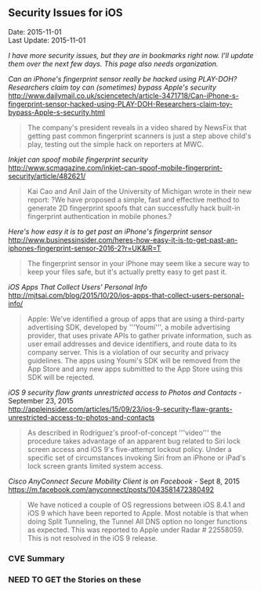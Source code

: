 ## Security Issues for iOS ##
Date: 2015-11-01<br>
Last Update: 2015-11-01

*I have more security issues, but they are in bookmarks right now. I'll update them over the next few days. This page also needs organization.*


*Can an iPhone's fingerprint sensor really be hacked using PLAY-DOH? Researchers claim toy can (sometimes) bypass Apple's security*<br>
http://www.dailymail.co.uk/sciencetech/article-3471718/Can-iPhone-s-fingerprint-sensor-hacked-using-PLAY-DOH-Researchers-claim-toy-bypass-Apple-s-security.html
> The company's president reveals in a video shared by NewsFix that getting past common fingerprint scanners is just a step above child's play, testing out the simple hack on reporters at MWC.

*Inkjet can spoof mobile fingerprint security*<br>
http://www.scmagazine.com/inkjet-can-spoof-mobile-fingerprint-security/article/482621/
> Kai Cao and Anil Jain of the University of Michigan wrote in their new report: ?We have proposed a simple, fast and effective method to generate 2D fingerprint spoofs that can successfully hack built-in fingerprint authentication in mobile phones.?

*Here's how easy it is to get past an iPhone's fingerprint sensor*<br>
http://www.businessinsider.com/heres-how-easy-it-is-to-get-past-an-iphones-fingerprint-sensor-2016-2?r=UK&IR=T
> The fingerprint sensor in your iPhone may seem like a secure way to keep your files safe, but it's actually pretty easy to get past it.


*iOS Apps That Collect Users' Personal Info*<br>
http://mjtsai.com/blog/2015/10/20/ios-apps-that-collect-users-personal-info/
> Apple: We've identified a group of apps that are using a third-party advertising SDK, developed by '''Youmi''', a mobile advertising provider, that uses private APIs to gather private information, such as user email addresses and device identifiers, and route data to its company server. This is a violation of our security and privacy guidelines. The apps using Youmi's SDK will be removed from the App Store and any new apps submitted to the App Store using this SDK will be rejected. 

*iOS 9 security flaw grants unrestricted access to Photos and Contacts* - September 23, 2015<br>
http://appleinsider.com/articles/15/09/23/ios-9-security-flaw-grants-unrestricted-access-to-photos-and-contacts
> As described in Rodriguez's proof-of-concept '''video''' the procedure takes advantage of an apparent bug related to Siri lock screen access and iOS 9's five-attempt lockout policy. Under a specific set of circumstances invoking Siri from an iPhone or iPad's lock screen grants limited system access.


*Cisco AnyConnect Secure Mobility Client is on Facebook* - Sept 8, 2015<br>
https://m.facebook.com/anyconnect/posts/1043581472380492
> We have noticed a couple of OS regressions between iOS 8.4.1 and iOS 9 which have been reported to Apple. Most notable is that when doing Split Tunneling, the Tunnel All DNS option no longer functions as expected. This was reported to Apple under Radar # 22558059. This is not resolved in the iOS 9 release.


### CVE Summary ###


### NEED TO GET the Stories on these ###
